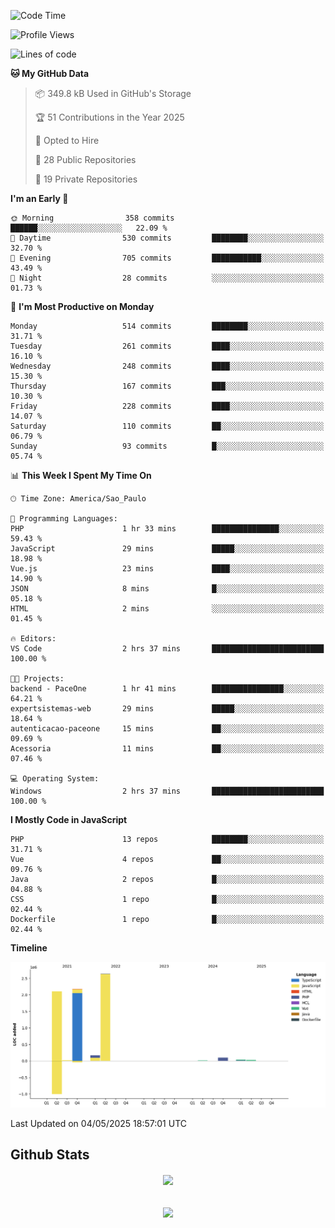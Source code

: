  
<!--START_SECTION:waka-->
![Code Time](http://img.shields.io/badge/Code%20Time-1%2C872%20hrs%2049%20mins-blue)

![Profile Views](http://img.shields.io/badge/Profile%20Views-2-blue)

![Lines of code](https://img.shields.io/badge/From%20Hello%20World%20I%27ve%20Written-7.2%20million%20lines%20of%20code-blue)

**🐱 My GitHub Data** 

> 📦 349.8 kB Used in GitHub's Storage 
 > 
> 🏆 51 Contributions in the Year 2025
 > 
> 💼 Opted to Hire
 > 
> 📜 28 Public Repositories 
 > 
> 🔑 19 Private Repositories 
 > 
**I'm an Early 🐤** 

```text
🌞 Morning                358 commits         ██████░░░░░░░░░░░░░░░░░░░   22.09 % 
🌆 Daytime                530 commits         ████████░░░░░░░░░░░░░░░░░   32.70 % 
🌃 Evening                705 commits         ███████████░░░░░░░░░░░░░░   43.49 % 
🌙 Night                  28 commits          ░░░░░░░░░░░░░░░░░░░░░░░░░   01.73 % 
```
📅 **I'm Most Productive on Monday** 

```text
Monday                   514 commits         ████████░░░░░░░░░░░░░░░░░   31.71 % 
Tuesday                  261 commits         ████░░░░░░░░░░░░░░░░░░░░░   16.10 % 
Wednesday                248 commits         ████░░░░░░░░░░░░░░░░░░░░░   15.30 % 
Thursday                 167 commits         ███░░░░░░░░░░░░░░░░░░░░░░   10.30 % 
Friday                   228 commits         ████░░░░░░░░░░░░░░░░░░░░░   14.07 % 
Saturday                 110 commits         ██░░░░░░░░░░░░░░░░░░░░░░░   06.79 % 
Sunday                   93 commits          █░░░░░░░░░░░░░░░░░░░░░░░░   05.74 % 
```


📊 **This Week I Spent My Time On** 

```text
🕑︎ Time Zone: America/Sao_Paulo

💬 Programming Languages: 
PHP                      1 hr 33 mins        ███████████████░░░░░░░░░░   59.43 % 
JavaScript               29 mins             █████░░░░░░░░░░░░░░░░░░░░   18.98 % 
Vue.js                   23 mins             ████░░░░░░░░░░░░░░░░░░░░░   14.90 % 
JSON                     8 mins              █░░░░░░░░░░░░░░░░░░░░░░░░   05.18 % 
HTML                     2 mins              ░░░░░░░░░░░░░░░░░░░░░░░░░   01.45 % 

🔥 Editors: 
VS Code                  2 hrs 37 mins       █████████████████████████   100.00 % 

🐱‍💻 Projects: 
backend - PaceOne        1 hr 41 mins        ████████████████░░░░░░░░░   64.21 % 
expertsistemas-web       29 mins             █████░░░░░░░░░░░░░░░░░░░░   18.64 % 
autenticacao-paceone     15 mins             ██░░░░░░░░░░░░░░░░░░░░░░░   09.69 % 
Acessoria                11 mins             ██░░░░░░░░░░░░░░░░░░░░░░░   07.46 % 

💻 Operating System: 
Windows                  2 hrs 37 mins       █████████████████████████   100.00 % 
```

**I Mostly Code in JavaScript** 

```text
PHP                      13 repos            ████████░░░░░░░░░░░░░░░░░   31.71 % 
Vue                      4 repos             ██░░░░░░░░░░░░░░░░░░░░░░░   09.76 % 
Java                     2 repos             █░░░░░░░░░░░░░░░░░░░░░░░░   04.88 % 
CSS                      1 repo              █░░░░░░░░░░░░░░░░░░░░░░░░   02.44 % 
Dockerfile               1 repo              █░░░░░░░░░░░░░░░░░░░░░░░░   02.44 % 
```



**Timeline**

![Lines of Code chart](https://raw.githubusercontent.com/MaueDev/MaueDev/main/assets/bar_graph.png)


 Last Updated on 04/05/2025 18:57:01 UTC
<!--END_SECTION:waka-->

## Github Stats  
<div align="center"><img src="https://github-readme-stats.vercel.app/api/top-langs/?username=MaueDev&hide_border=true&layout=compact" align="center" /></div>  

<br/>  

<br/>  

<div align="center">
<img src="https://komarev.com/ghpvc/?username=MaueDev&&style=flat-square" align="center" />
</div>  
  
